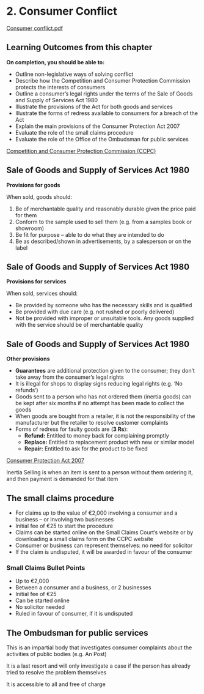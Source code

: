 # 2. Consumer Conflict

[Consumer conflict.pdf](2%20Consumer%20b3680/Consumer_conflict.pdf)

## Learning Outcomes from this chapter

**On completion, you should be able to:**

- Outline non-legislative ways of solving conflict
- Describe how the Competition and Consumer Protection Commission protects the interests of consumers
- Outline a consumer’s legal rights under the terms of the Sale of Goods and Supply of Services Act 1980
- Illustrate the provisions of the Act for both goods and services
- Illustrate the forms of redress available to consumers for a breach of the Act
- Explain the main provisions of the Consumer Protection Act 2007
- Evaluate the role of the small claims procedure
- Evaluate the role of the Office of the Ombudsman for public services

[Competition and Consumer Protection Commission (CCPC)](2%20Consumer%20b3680/Competitio%2000015.csv)

## Sale of Goods and Supply of Services Act 1980

**Provisions for goods**

When sold, goods should:

1. Be of merchantable quality and reasonably durable given the price paid for them
2. Conform to the sample used to sell them (e.g. from a samples book or showroom)
3. Be fit for purpose – able to do what they are intended to do
4. Be as described/shown in advertisements, by a salesperson or on the label

## Sale of Goods and Supply of Services Act 1980

**Provisions for services**

When sold, services should:

- Be provided by someone who has the necessary skills and is qualified
- Be provided with due care (e.g. not rushed or poorly delivered)
- Not be provided with improper or unsuitable tools. Any goods supplied with the service should be of merchantable quality

## Sale of Goods and Supply of Services Act 1980

**Other provisions**

- **Guarantees** are additional protection given to the consumer; they don’t take away from the consumer’s legal rights
- It is illegal for shops to display signs reducing legal rights (e.g. ‘No refunds’)
- Goods sent to a person who has not ordered them (inertia goods) can be kept after six months if no attempt has been made to collect the goods
- When goods are bought from a retailer, it is not the responsibility of the manufacturer but the retailer to resolve customer complaints
- Forms of redress for faulty goods are (**3 Rs**):
    - **Refund:** Entitled to money back for complaining promptly
    - **Replace:** Entitled to replacement product with new or similar model
    - **Repair:** Entitled to ask for the product to be fixed

[Consumer Protection Act 2007](2%20Consumer%20b3680/Consumer%20P%2024b75.csv)

Inertia Selling is when an item is sent to a person without them ordering it, and then payment is demanded for that item

## The small claims procedure

- For claims up to the value of €2,000 involving a consumer and a business – or involving two businesses
- Initial fee of €25 to start the procedure
- Claims can be started online on the Small Claims Court’s website or by downloading a small claims form on the CCPC website
- Consumer or business can represent themselves: no need for solicitor
- If the claim is undisputed, it will be awarded in favour of the consumer

### **Small Claims Bullet Points**

- Up to €2,000
- Between a consumer and a business, or 2 businesses
- Initial fee of €25
- Can be started online
- No solicitor needed
- Ruled in favour of consumer, if it is undisputed

## The Ombudsman for public services

This is an impartial body that investigates consumer complaints about the activities of public bodies (e.g. An Post)

It is a last resort and will only investigate a case if the person has already tried to resolve the problem themselves

It is accessible to all and free of charge